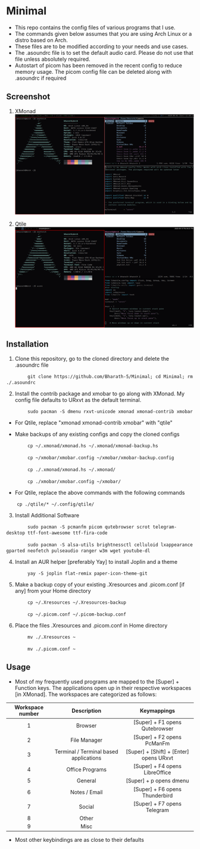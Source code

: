# Minimal

- This repo contains the config files of various programs that I use.
- The commands given below assumes that you are using Arch Linux or a distro based on Arch.
- These files are to be modified according to your needs and use cases.
- The .asoundrc file is to set the default audio card. Please do not use that file unless absolutely required.
- Autostart of picom has been removed in the recent config to reduce memory usage. The picom config file can be deleted along with .asoundrc if required
 
## Screenshot 

1. XMonad
![alt text](https://github.com/Bharath-5/Minimal/blob/master/XMonadScreenshot.png?raw=true)

2. Qtile
![alt text](https://github.com/Bharath-5/Minimal/blob/master/QtileScreenshot.png?raw=true)

## Installation
1. Clone this repository, go to the cloned directory and delete the .asoundrc file

```
        git clone https://github.com/Bharath-5/Minimal; cd Minimal; rm ./.asoundrc
```

2. Install the contrib package and xmobar to go along with XMonad. My config file defaults to URxvt as the default terminal.


```
        sudo pacman -S dmenu rxvt-unicode xmonad xmonad-contrib xmobar 
```

- For Qtile, replace "xmonad xmonad-contrib xmobar" with "qtile"


* Make backups of any existing configs and copy the cloned configs 


```
        cp ~/.xmonad/xmonad.hs ~/.xmonad/xmonad-backup.hs

        cp ~/xmobar/xmobar.config ~/xmobar/xmobar-backup.config   

        cp ./.xmonad/xmonad.hs ~/.xmonad/

        cp ./xmobar/xmobar.config ~/xmobar/
```

- For Qtile, replace the above commands with the following commands

```
	cp ./qtile/* ~/.config/qtile/
```

3. Install Additional Software

```
        sudo pacman -S pcmanfm picom qutebrowser scrot telegram-desktop ttf-font-awesome ttf-fira-code

        sudo pacman -S alsa-utils brightnessctl celluloid lxappearance gparted neofetch pulseaudio ranger w3m wget youtube-dl
```

4. Install an AUR helper [preferably Yay] to install Joplin and a theme

```
        yay -S joplin flat-remix paper-icon-theme-git
```

5. Make a backup copy of your existing .Xresources and .picom.conf [if any] from your Home directory

```
        cp ~/.Xresources ~/.Xresources-backup

        cp ~/.picom.conf ~/.picom-backup.conf
```

6. Place the files .Xresources and .picom.conf in Home directory

```
        mv ./.Xresources ~

        mv ./.picom.conf ~
```

## Usage

- Most of my frequently used programs are mapped to the [Super] + Function keys. The applications open up in their respective workspaces [in XMonad]. The workspaces are categorized as follows:

| Workspace number | Description | Keymappings |
|:----------------:|:-----------:|:-----------:|
| 1 | Browser | [Super] + F1 opens Qutebrowser | 
| 2 | File Manager | [Super] + F2 opens PcManFm |
| 3 | Terminal / Terminal based applications | [Super] + [Shift] + [Enter] opens URxvt |
| 4 | Office Programs	| [Super] + F4 opens LibreOffice |
| 5 | General	| [Super] + p opens dmenu |	
| 6 | Notes / Email | [Super] + F6 opens Thunderbird |
| 7 | Social | [Super] + F7 opens Telegram |
| 8 | Other | |
| 9 | Misc | |

- Most other keybindings are as close to their defaults



